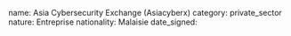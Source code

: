 name: Asia Cybersecurity Exchange (Asiacyberx) 
category: private_sector
nature:  Entreprise
nationality: Malaisie
date_signed:
    